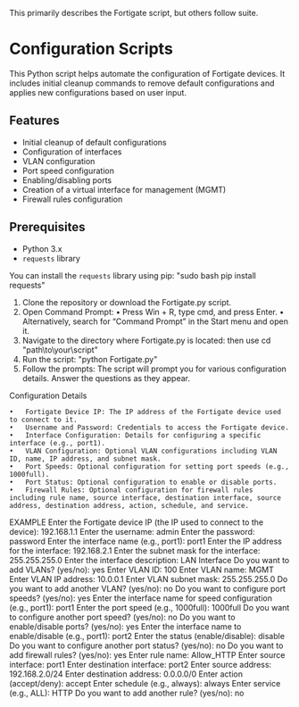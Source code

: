 This primarily describes the Fortigate script, but others follow suite.

# Configuration Scripts

This Python script helps automate the configuration of Fortigate devices. It includes initial cleanup commands to remove default configurations and applies new configurations based on user input.

## Features

- Initial cleanup of default configurations
- Configuration of interfaces
- VLAN configuration
- Port speed configuration
- Enabling/disabling ports
- Creation of a virtual interface for management (MGMT)
- Firewall rules configuration

## Prerequisites

- Python 3.x
- `requests` library

You can install the `requests` library using pip: "sudo bash pip install requests"

1.	Clone the repository or download the Fortigate.py script.
2.	Open Command Prompt:
	•	Press Win + R, type cmd, and press Enter.
	•	Alternatively, search for “Command Prompt” in the Start menu and open it.
3.	Navigate to the directory where Fortigate.py is located: then use cd "path\to\your\script"
4.	Run the script: "python Fortigate.py"
5.	Follow the prompts: The script will prompt you for various configuration details. Answer the questions as they appear.

Configuration Details

	•	Fortigate Device IP: The IP address of the Fortigate device used to connect to it.
	•	Username and Password: Credentials to access the Fortigate device.
	•	Interface Configuration: Details for configuring a specific interface (e.g., port1).
	•	VLAN Configuration: Optional VLAN configurations including VLAN ID, name, IP address, and subnet mask.
	•	Port Speeds: Optional configuration for setting port speeds (e.g., 1000full).
	•	Port Status: Optional configuration to enable or disable ports.
	•	Firewall Rules: Optional configuration for firewall rules including rule name, source interface, destination interface, source address, destination address, action, schedule, and service.


EXAMPLE
Enter the Fortigate device IP (the IP used to connect to the device): 192.168.1.1
Enter the username: admin
Enter the password: password
Enter the interface name (e.g., port1): port1
Enter the IP address for the interface: 192.168.2.1
Enter the subnet mask for the interface: 255.255.255.0
Enter the interface description: LAN Interface
Do you want to add VLANs? (yes/no): yes
Enter VLAN ID: 100
Enter VLAN name: MGMT
Enter VLAN IP address: 10.0.0.1
Enter VLAN subnet mask: 255.255.255.0
Do you want to add another VLAN? (yes/no): no
Do you want to configure port speeds? (yes/no): yes
Enter the interface name for speed configuration (e.g., port1): port1
Enter the port speed (e.g., 1000full): 1000full
Do you want to configure another port speed? (yes/no): no
Do you want to enable/disable ports? (yes/no): yes
Enter the interface name to enable/disable (e.g., port1): port2
Enter the status (enable/disable): disable
Do you want to configure another port status? (yes/no): no
Do you want to add firewall rules? (yes/no): yes
Enter rule name: Allow_HTTP
Enter source interface: port1
Enter destination interface: port2
Enter source address: 192.168.2.0/24
Enter destination address: 0.0.0.0/0
Enter action (accept/deny): accept
Enter schedule (e.g., always): always
Enter service (e.g., ALL): HTTP
Do you want to add another rule? (yes/no): no
